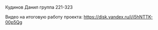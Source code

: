 Кудинов Данил 
группа 221-323

Видео на итоговую работу проекта: https://disk.yandex.ru/i/i5hNTTK-00p5Qg
